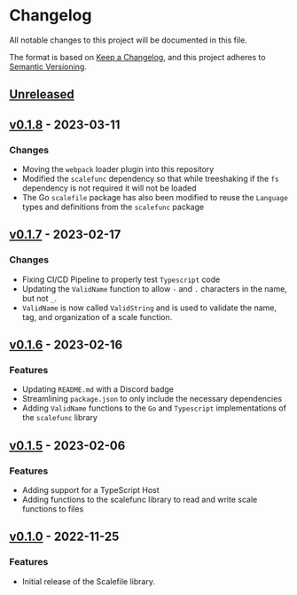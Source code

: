 # Changelog

All notable changes to this project will be documented in this file.

The format is based on [Keep a Changelog](https://keepachangelog.com/en/1.0.0/), and this project adheres
to [Semantic Versioning](https://semver.org/spec/v2.0.0.html).

## [Unreleased]

## [v0.1.8] - 2023-03-11

### Changes

- Moving the `webpack` loader plugin into this repository 
- Modified the `scalefunc` dependency so that while treeshaking if the `fs` dependency is not required it will not be loaded
- The Go `scalefile` package has also been modified to reuse the `Language` types and definitions from the `scalefunc` package

## [v0.1.7] - 2023-02-17

### Changes

- Fixing CI/CD Pipeline to properly test `Typescript` code
- Updating the `ValidName` function to allow `-` and `.` characters in the name, but not `_`. 
- `ValidName` is now called `ValidString` and is used to validate the name, tag, and organization of a scale function.

## [v0.1.6] - 2023-02-16

### Features

- Updating `README.md` with a Discord badge
- Streamlining `package.json` to only include the necessary dependencies
- Adding `ValidName` functions to the `Go` and `Typescript` implementations of the `scalefunc` library

## [v0.1.5] - 2023-02-06

### Features

- Adding support for a TypeScript Host
- Adding functions to the scalefunc library to read and write scale functions to files

## [v0.1.0] - 2022-11-25

### Features

- Initial release of the Scalefile library.

[unreleased]: https://github.com/loopholelabs/scalefile/compare/v0.1.8...HEAD
[v0.1.8]: https://github.com/loopholelabs/scalefile/compare/v0.1.8
[v0.1.7]: https://github.com/loopholelabs/scalefile/compare/v0.1.7
[v0.1.6]: https://github.com/loopholelabs/scalefile/compare/v0.1.6
[v0.1.5]: https://github.com/loopholelabs/scalefile/compare/v0.1.5
[v0.1.0]: https://github.com/loopholelabs/scalefile/compare/v0.1.0
